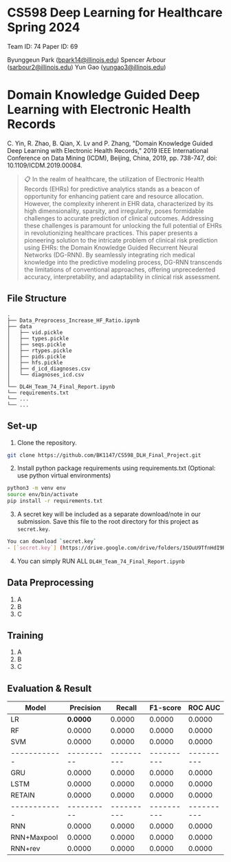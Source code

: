 # CS598 Deep Learning for Healthcare Spring 2024
Team ID: 74
Paper ID: 69 

Byunggeun Park (bpark14@illinois.edu)
Spencer Arbour (sarbour2@illinois.edu)
Yun Gao (yungao3@illinois.edu)


# Domain Knowledge Guided Deep Learning with Electronic Health Records 

C. Yin, R. Zhao, B. Qian, X. Lv and P. Zhang, "Domain Knowledge Guided Deep Learning with Electronic Health Records," 2019 IEEE International Conference on Data Mining (ICDM), Beijing, China, 2019, pp. 738-747, doi: 10.1109/ICDM.2019.00084.
>📋 In the realm of healthcare, the utilization of Electronic Health Records (EHRs) for predictive analytics stands as a beacon of opportunity for enhancing patient care and resource allocation. However, the complexity inherent in EHR data, characterized by its high dimensionality, sparsity, and irregularity, poses formidable challenges to accurate prediction of clinical outcomes. Addressing these challenges is paramount for unlocking the full potential of EHRs in revolutionizing healthcare practices. This paper presents a pioneering solution to the intricate problem of clinical risk prediction using EHRs: the Domain Knowledge Guided Recurrent Neural Networks (DG-RNN). By seamlessly integrating rich medical knowledge into the predictive modeling process, DG-RNN transcends the limitations of conventional approaches, offering unprecedented accuracy, interpretability, and adaptability in clinical risk assessment.


## File Structure

    .
    ├── Data_Preprocess_Increase_HF_Ratio.ipynb
    ├── data                    
    │   ├── vid.pickle          
    │   ├── types.pickle         
    │   ├── seqs.pickle  
    │   ├── rtypes.pickle  
    │   ├── pids.pickle
    │   ├── hfs.pickle  
    │   ├── d_icd_diagnoses.csv
    │   └── diagnoses_icd.csv
    │
    └── DL4H_Team_74_Final_Report.ipynb
    └── requirements.txt
    └── ...
    └── ...

## Set-up


1. Clone the repository.
```bash
git clone https://github.com/BK1147/CS598_DLH_Final_Project.git
```
2. Install python package requirements using requirements.txt (Optional: use python virtual environments)
```bash
python3 -m venv env
source env/bin/activate
pip install -r requirements.txt
```
3. A secret key will be included as a separate download/note in our submission. Save this file to the root directory for this project as `secret.key`.
```bash
You can download `secret.key`
- [`secret.key`] (https://drive.google.com/drive/folders/1SOuU9TfnHdI9R6mxhpTNvlaZ61zbgn5p)
```
4. You can simply RUN ALL `DL4H_Team_74_Final_Report.ipynb`

## Data Preprocessing 

1. A
2. B
3. C


## Training 

1. A
2. B
3. C


## Evaluation & Result

| Model        | Precision  | Recall     | F1-score   | ROC AUC    |
| ------------ | ---------- | ---------- | ---------- | ---------- |
| LR           | **0.0000** | 0.0000     | 0.0000     | 0.0000     |
| RF           | 0.0000     | 0.0000     | 0.0000     | 0.0000     |
| SVM          | 0.0000     | 0.0000     | 0.0000     | 0.0000     |
| ------------ | ---------- | ---------- | ---------- | ---------- |
| GRU          | 0.0000     | 0.0000     | 0.0000     | 0.0000     |
| LSTM         | 0.0000     | 0.0000     | 0.0000     | 0.0000     |
| RETAIN       | 0.0000     | 0.0000     | 0.0000     | 0.0000     |
| ------------ | ---------- | ---------- | ---------- | ---------- |
| RNN          | 0.0000     | 0.0000     | 0.0000     | 0.0000     |
| RNN+Maxpool  | 0.0000     | 0.0000     | 0.0000     | 0.0000     |
| RNN+rev      | 0.0000     | 0.0000     | 0.0000     | 0.0000     |

